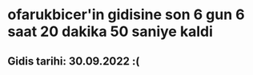 # ofarukbicer'in gidisine son 6 gun 6 saat 20 dakika 50 saniye kaldi

## Gidis tarihi: 30.09.2022 :(